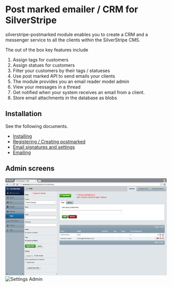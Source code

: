 # Post marked emailer / CRM for SilverStripe

silverstripe-postmarked module enables you to create a CRM and a messenger service to all the clients within the SilverStripe CMS.

The out of the box key features include

1. Assign tags for customers
2. Assign statues for customers
3. Filter your customers by their tags / statueses
4. Use post marked API to send emails your clients
5. The module provides you an email reader model admin
6. View your messages in a thread
7. Get notified when your system receives an email from a client.
8. Store email attachments in the database as blobs

## Installation 

See the following documents. 

* [Installing](/docs/en/installing.md)
* [Registering / Creating postmarked](/docs/en/postmarked.md)
* [Email signatures and settings](/docs/en/signatures.md)
* [Emailing](/docs/en/emailing.md)

## Admin screens

![CRM Admin](/docs/images/crm-admin.png)
![Settings Admin]('/docs/images/postmark-settings.png)

